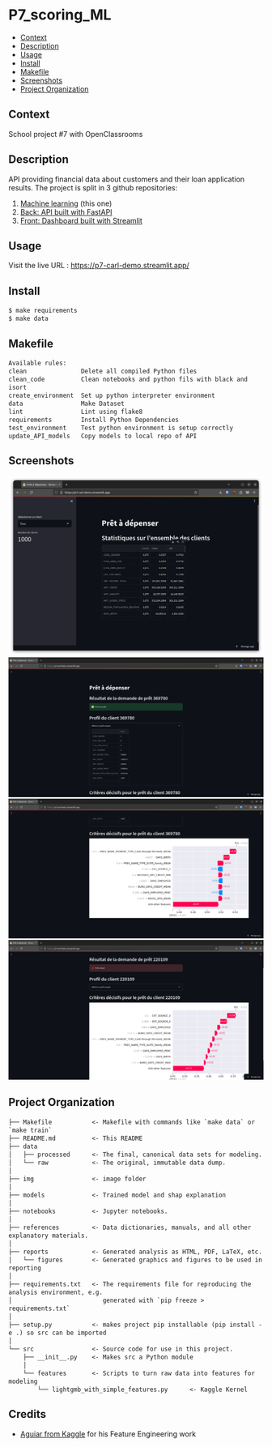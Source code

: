 # P7_scoring_ML

<!--toc:start-->
- [Context](#context)
- [Description](#description)
- [Usage](#usage)
- [Install](#install)
- [Makefile](#makefile)
- [Screenshots](#screenshots)
- [Project Organization](#project-organization)
<!--toc:end-->

## Context
School project #7 with OpenClassrooms

## Description
API providing financial data about customers and their loan application results. The project is split in 3 github repositories:

1. [Machine learning](https://github.com/carlgennetais/P7_scoring_ML) (this one)
2. [Back: API built with FastAPI](https://github.com/carlgennetais/P7_scoring_back)
3. [Front: Dashboard built with Streamlit](https://github.com/carlgennetais/P7_scoring_front/)


## Usage
Visit the live URL : <https://p7-carl-demo.streamlit.app/>


## Install
```
$ make requirements
$ make data
```

## Makefile
```
Available rules:
clean               Delete all compiled Python files 
clean_code          Clean notebooks and python fils with black and isort 
create_environment  Set up python interpreter environment 
data                Make Dataset 
lint                Lint using flake8 
requirements        Install Python Dependencies 
test_environment    Test python environment is setup correctly 
update_API_models   Copy models to local repo of API 
```
## Screenshots

![](./img/homepage.png)
![](./img/example_granted.png)
![](./img/shap_example_1.png)
![](./img/shap_example_2.png)


## Project Organization

    ├── Makefile           <- Makefile with commands like `make data` or `make train`
    ├── README.md          <- This README
    ├── data
    │   ├── processed      <- The final, canonical data sets for modeling.
    │   └── raw            <- The original, immutable data dump.
    │
    ├── img                <- image folder
    │
    ├── models             <- Trained model and shap explanation
    │
    ├── notebooks          <- Jupyter notebooks. 
    │
    ├── references         <- Data dictionaries, manuals, and all other explanatory materials.
    │
    ├── reports            <- Generated analysis as HTML, PDF, LaTeX, etc.
    │   └── figures        <- Generated graphics and figures to be used in reporting
    │
    ├── requirements.txt   <- The requirements file for reproducing the analysis environment, e.g.
    │                         generated with `pip freeze > requirements.txt`
    │
    ├── setup.py           <- makes project pip installable (pip install -e .) so src can be imported
    │
    └── src                <- Source code for use in this project.
        ├── __init__.py    <- Makes src a Python module
        │
        └── features       <- Scripts to turn raw data into features for modeling
            └── lightgmb_with_simple_features.py      <- Kaggle Kernel


## Credits

* [Aguiar from Kaggle](https://www.kaggle.com/code/jsaguiar/lightgbm-with-simple-features/) for his Feature Engineering work
